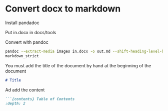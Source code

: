 # Convert docx to markdown
Install pandadoc

Put in.docx in docs/tools

Convert with pandoc

```bash
pandoc --extract-media images in.docx -o out.md --shift-heading-level-by=1 --lua-filter=filter.lua -t
markdown_strict
```
You must add the title of the document by hand at the beginning of the document

```markdown
# Title
```

Ad add the content

```markdown
```{contents} Table of Contents
:depth: 2
```
```